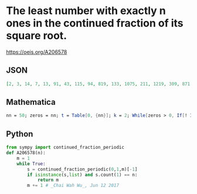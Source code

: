# The least number with exactly n ones in the continued fraction of its square root\.
https://oeis.org/A206578
## JSON
```JSON
[2, 3, 14, 7, 13, 91, 43, 115, 94, 819, 133, 1075, 211, 1219, 309, 871, 421, 1147, 244, 3427, 478, 2575, 991, 8791, 604, 3799, 886, 5539, 1381, 8851, 1279, 7303, 1561, 19519, 1759, 10339, 1831, 12871, 2038, 13771, 1999, 8611, 1516, 15871, 2731, 20875, 1726]
```
## Mathematica
```Mathematica
nn = 50; zeros = nn; t = Table[0, {nn}]; k = 2; While[zeros > 0, If[! IntegerQ[Sqrt[k]], cnt = Count[ContinuedFraction[Sqrt[k]][[2]], 1]; If[cnt <= nn && t[[cnt]] == 0, t[[cnt]] = k; zeros--]]; k++]; Join[{2}, t]
```
## Python
```Python
from sympy import continued_fraction_periodic
def A206578(n):
    m = 1
    while True:
        s = continued_fraction_periodic(0,1,m)[-1]
        if isinstance(s,list) and s.count(1) == n:
            return m
        m += 1 # _Chai Wah Wu_, Jun 12 2017
```
